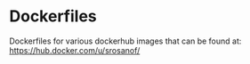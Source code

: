 # Dockerfiles
Dockerfiles for various dockerhub images that can be found at:
https://hub.docker.com/u/srosanof/
